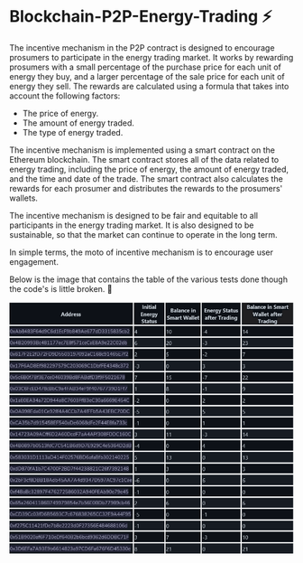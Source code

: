 # Blockchain-P2P-Energy-Trading ⚡

The incentive mechanism in the P2P contract is designed to encourage prosumers to participate in the energy trading market. It works by rewarding prosumers with a small percentage of the purchase price for each unit of energy they buy, and a larger percentage of the sale price for each unit of energy they sell. The rewards are calculated using a formula that takes into account the following factors:

- The price of energy.
- The amount of energy traded.
- The type of energy traded.
 
The incentive mechanism is implemented using a smart contract on the Ethereum blockchain. The smart contract stores all of the data related to energy trading, including the price of energy, the amount of energy traded, and the time and date of the trade. The smart contract also calculates the rewards for each prosumer and distributes the rewards to the prosumers' wallets.

The incentive mechanism is designed to be fair and equitable to all participants in the energy trading market. It is also designed to be sustainable, so that the market can continue to operate in the long term.

In simple terms, the moto of incentive mechanism is to encourage user engagement.

Below is the image that contains the table of the various tests done though the code's is little broken. 🧶

![](P2P_Table.png)
